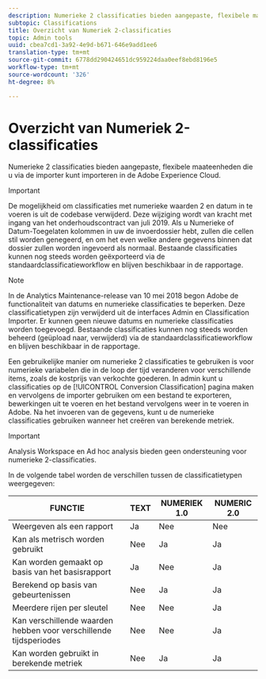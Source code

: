 ```yaml
---
description: Numerieke 2 classificaties bieden aangepaste, flexibele maateenheden die u via de importer kunt importeren in de Adobe Experience Cloud.
subtopic: Classifications
title: Overzicht van Numeriek 2-classificaties
topic: Admin tools
uuid: cbea7cd1-3a92-4e9d-b671-646e9add1ee6
translation-type: tm+mt
source-git-commit: 6778dd290424651dc959224daa0eef8ebd8196e5
workflow-type: tm+mt
source-wordcount: '326'
ht-degree: 8%

---
```



# Overzicht van Numeriek 2-classificaties

Numerieke 2 classificaties bieden aangepaste, flexibele maateenheden die u via de importer kunt importeren in de Adobe Experience Cloud.

>[!IMPORTANT]
>
>De mogelijkheid om classificaties met numerieke waarden 2 en datum in te voeren is uit de codebase verwijderd. Deze wijziging wordt van kracht met ingang van het onderhoudscontract van juli 2019. Als u Numerieke of Datum-Toegelaten kolommen in uw de invoerdossier hebt, zullen die cellen stil worden genegeerd, en om het even welke andere gegevens binnen dat dossier zullen worden ingevoerd als normaal. Bestaande classificaties kunnen nog steeds worden geëxporteerd via de standaardclassificatieworkflow en blijven beschikbaar in de rapportage.

>[!NOTE]
>
>In de Analytics Maintenance-release van 10 mei 2018 begon Adobe de functionaliteit van datums en numerieke classificaties te beperken. Deze classificatietypen zijn verwijderd uit de interfaces Admin en Classification Importer. Er kunnen geen nieuwe datums en numerieke classificaties worden toegevoegd. Bestaande classificaties kunnen nog steeds worden beheerd (geüpload naar, verwijderd) via de standaardclassificatieworkflow en blijven beschikbaar in de rapportage.

Een gebruikelijke manier om numerieke 2 classificaties te gebruiken is voor numerieke variabelen die in de loop der tijd veranderen voor verschillende items, zoals de kostprijs van verkochte goederen. In admin kunt u classificaties op de [!UICONTROL Conversion Classification] pagina maken en vervolgens de importer gebruiken om een bestand te exporteren, bewerkingen uit te voeren en het bestand vervolgens weer in te voeren in Adobe. Na het invoeren van de gegevens, kunt u de numerieke classificaties gebruiken wanneer het creëren van berekende metriek.

>[!IMPORTANT]
>
>Analysis Workspace en Ad hoc analysis bieden geen ondersteuning voor numerieke 2-classificaties.

In de volgende tabel worden de verschillen tussen de classificatietypen weergegeven:

| FUNCTIE | TEXT | NUMERIEK 1.0 | NUMERIC 2.0 |
|---|---|---|---|
| Weergeven als een rapport | Ja | Nee | Nee |
| Kan als metrisch worden gebruikt | Nee | Ja | Ja |
| Kan worden gemaakt op basis van het basisrapport | Ja | Nee | Ja |
| Berekend op basis van gebeurtenissen | Nee | Ja | Ja |
| Meerdere rijen per sleutel | Nee | Nee | Ja |
| Kan verschillende waarden hebben voor verschillende tijdsperiodes | Nee | Nee | Ja |
| Kan worden gebruikt in berekende metriek | Nee | Ja | Ja |

